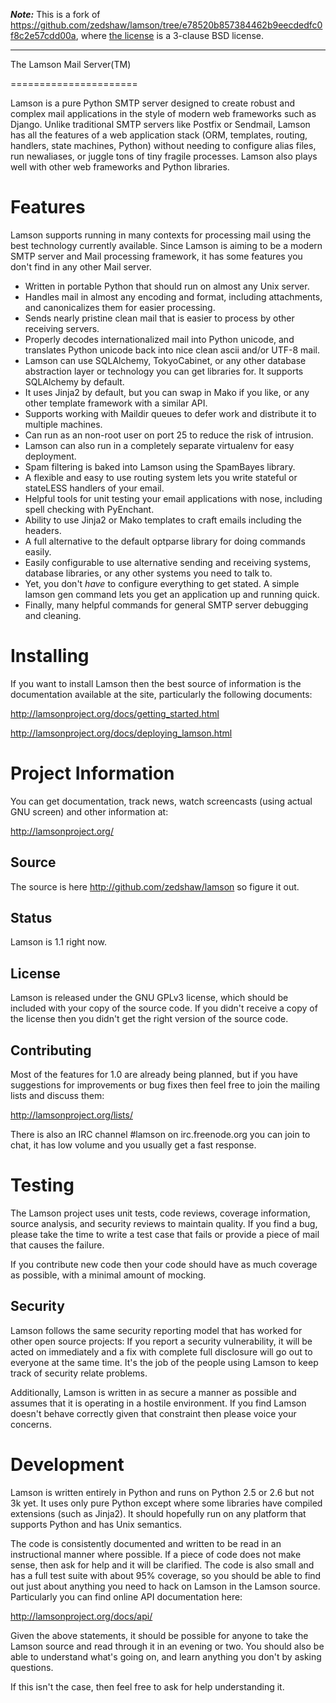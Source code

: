 ***Note:***  This is a fork of https://github.com/zedshaw/lamson/tree/e78520b857384462b9eecdedfc0f8c2e57cdd00a, where [the license](LICENSE) is a 3-clause BSD license.

---


The Lamson Mail Server(TM)

======================

Lamson is a pure Python SMTP server designed to create robust and complex mail
applications in the style of modern web frameworks such as Django. Unlike
traditional SMTP servers like Postfix or Sendmail, Lamson has all the features
of a web application stack (ORM, templates, routing, handlers, state machines,
Python) without needing to configure alias files, run newaliases, or
juggle tons of tiny fragile processes. Lamson also plays well with other web
frameworks and Python libraries.

Features
========

Lamson supports running in many contexts for processing mail using the best
technology currently available.  Since Lamson is aiming to be a modern SMTP
server and Mail processing framework, it has some features you don't find in any
other Mail server.

* Written in portable Python that should run on almost any Unix server.
* Handles mail in almost any encoding and format, including attachments, and
canonicalizes them for easier processing.
* Sends nearly pristine clean mail that is easier to process by other receiving
servers.
* Properly decodes internationalized mail into Python unicode, and translates
Python unicode back into nice clean ascii and/or UTF-8 mail.
* Lamson can use SQLAlchemy, TokyoCabinet, or any other database abstraction
layer or technology you can get libraries for.  It supports SQLAlchemy by
default.
* It uses Jinja2 by default, but you can swap in Mako if you like, or any other
template framework with a similar API.
* Supports working with Maildir queues to defer work and distribute it to
multiple machines.
* Can run as an non-root user on port 25 to reduce the risk of intrusion.
* Lamson can also run in a completely separate virtualenv for easy deployment.
* Spam filtering is baked into Lamson using the SpamBayes library.
* A flexible and easy to use routing system lets you write stateful or stateLESS
handlers of your email.
* Helpful tools for unit testing your email applications with nose, including
spell checking with PyEnchant.
* Ability to use Jinja2 or Mako templates to craft emails including the headers.
* A full alternative to the default optparse library for doing commands easily.
* Easily configurable to use alternative sending and receiving systems, database
libraries, or any other systems you need to talk to.
* Yet, you don't *have* to configure everything to get stated.  A simple
lamson gen command lets you get an application up and running quick.
* Finally, many helpful commands for general SMTP server debugging and cleaning.


Installing
==========

If you want to install Lamson then the best source of information is the
documentation available at the site, particularly the following documents:

http://lamsonproject.org/docs/getting_started.html

http://lamsonproject.org/docs/deploying_lamson.html


Project Information
===================

You can get documentation, track news, watch screencasts (using actual GNU screen)
and other information at:

http://lamsonproject.org/

Source
-----

The source is here http://github.com/zedshaw/lamson so figure it out.

Status
------

Lamson is 1.1 right now.

License
----

Lamson is released under the GNU GPLv3 license, which should be included with
your copy of the source code.  If you didn't receive a copy of the license then
you didn't get the right version of the source code.


Contributing
-------

Most of the features for 1.0 are already being planned, but if you have
suggestions for improvements or bug fixes then feel free to join the mailing
lists and discuss them:

http://lamsonproject.org/lists/

There is also an IRC channel #lamson on irc.freenode.org you can join to chat,
it has low volume and you usually get a fast response.


Testing
=======

The Lamson project uses unit tests, code reviews, coverage information, source
analysis, and security reviews to maintain quality.  If you find a bug, please
take the time to write a test case that fails or provide a piece of mail that
causes the failure.

If you contribute new code then your code should have as much coverage as
possible, with a minimal amount of mocking.


Security
--------

Lamson follows the same security reporting model that has worked for other open
source projects:  If you report a security vulnerability, it will be acted on
immediately and a fix with complete full disclosure will go out to everyone at
the same time.  It's the job of the people using Lamson to keep track of
security relate problems.

Additionally, Lamson is written in as secure a manner as possible and assumes
that it is operating in a hostile environment.  If you find Lamson doesn't
behave correctly given that constraint then please voice your concerns.



Development
===========

Lamson is written entirely in Python and runs on Python 2.5 or 2.6 but not 3k
yet.  It uses only pure Python except where some libraries have compiled
extensions (such as Jinja2).  It should hopefully run on any platform that
supports Python and has Unix semantics.

The code is consistently documented and written to be read in an instructional
manner where possible.  If a piece of code does not make sense, then ask for
help and it will be clarified.  The code is also small and has a full test suite
with about 95% coverage, so you should be able to find out just about anything
you need to hack on Lamson in the Lamson source.  Particularly you can find
online API documentation here:

http://lamsonproject.org/docs/api/

Given the above statements, it should be possible for anyone to take the Lamson
source and read through it in an evening or two.  You should also be able to
understand what's going on, and learn anything you don't by asking questions.

If this isn't the case, then feel free to ask for help understanding it.


